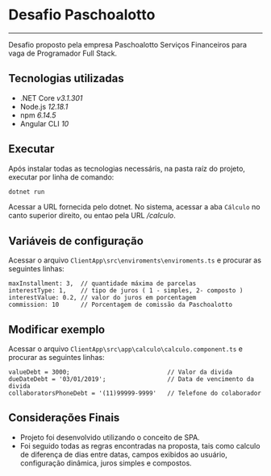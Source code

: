 # Desafio Paschoalotto
___

Desafio proposto pela empresa Paschoalotto Serviços Financeiros para vaga de Programador Full Stack.

## Tecnologias utilizadas
- .NET Core  *v3.1.301*
- Node.js *12.18.1*
- npm *6.14.5*
- Angular CLI *10*

## Executar
Após instalar todas as tecnologias necessáris, na pasta raíz do projeto, executar por linha de comando:
```sh
dotnet run
```
Acessar a URL fornecida pelo dotnet. No sistema, acessar a aba ``Cálculo`` no canto superior direito, ou entao pela URL */calculo*.

## Variáveis de configuração
Acessar o arquivo `ClientApp\src\enviroments\enviroments.ts` e procurar as seguintes linhas:
```
maxInstallment: 3,  // quantidade máxima de parcelas
interestType: 1,    // tipo de juros ( 1 - simples, 2- composto )
interestValue: 0.2, // valor do juros em porcentagem
commission: 10      // Porcentagem de comissão da Paschoalotto
```

## Modificar exemplo
Acessar o arquivo `ClientApp\src\app\calculo\calculo.component.ts` e procurar as seguintes linhas:
```
valueDebt = 3000;                           // Valor da divida
dueDateDebt = '03/01/2019';                 // Data de vencimento da divida
collaboratorsPhoneDebt = '(11)99999-9999'   // Telefone do colaborador
```

## Considerações Finais
- Projeto foi desenvolvido utilizando o conceito de SPA.
- Foi seguido todas as regras encontradas na proposta, tais como calculo de diferença de dias entre datas, campos exibidos ao usuário, configuração dinâmica, juros simples e compostos.
